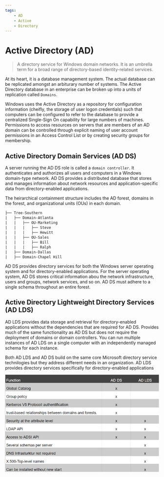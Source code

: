 ```yaml
---
tags:
	- AD
	- Active
	- Directory
---
```


# Active Directory (AD)
> A directory service for Windows domain networks. It is an umbrella term for a broad range of directory-based identity-related services. 

At its heart, it is a database management system. The actual database can be replicated amongst an arbiturary number of systems. The Active Directory database in an enterprise can be broken up into a units of replication called `Domains`.  

Windows uses the Active Directory as a repository for configuration information (cheifly, the storage of user logon credentials) such that computers can be configured to refer to the database to provide a centralized Single-Sign On capability for large numbers of machines. Permissions to access resources on servers that are members of an AD domain can be controlled through explicit naming of user account permissions in an Access Control List or by creating security groups for membership.

## Active Directory Domain Services (AD DS)

A server running the AD DS role is called a `domain controller`. It authenticates and authorizes all users and computers in a Windows domain-type network. AD DS provides a distributed database that stores and manages information about network resources and application-specific data from directory-enabled applications.

The heirarchical containment structure includes the AD forest, domains in the forest, and organizational units (OUs) in each domain.

```
├── Tree-Southern
|   ├── Domain-Atlanta 
|   |	├── OU-Marketing
|   |	|	├── Steve
|   |	|	├── Hewitt
|   |	├── OU-Sales
|   |	|	├── Bill
|   |	|	├── Ralph
|   ├── Domain-Dallas 
|   ├── Domain-Chapel Hill 
```

AD DS provides directory services for both the Windows server operating system and for directory-enabled applications. For the server operating system, AD DS stores critical information abou the network infrastructure, users and groups, network services, and so on. AD DS must adhere to a single schema throughout an entire forest.

## Active Directory Lightweight Directory Services (AD LDS)

AD LDS provides data storage and retrieval for directory-enabled applications without the dependencies that are required for AD DS. Provides much of the same functionality as AD DS but does not require the deployment of domains or domain controllers. You can run multiple instances of AD LDS on a single computer with an independently managed schema for each instance.

Both AD LDS and AD DS build on the same core Microsoft directory service technilogies but they address different needs in an organization.  AD LDS provides directory services specifically for directory-enabled applications

![Comparison](/resources/ad-ds-ad-lds.png)

